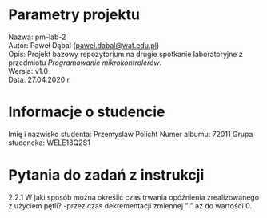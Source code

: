 # Parametry projektu

Nazwa: pm-lab-2  
Autor: Paweł Dąbal (pawel.dabal@wat.edu.pl)  
Opis: Projekt bazowy repozytorium na drugie spotkanie laboratoryjne z przedmiotu _Programowanie mikrokontrolerów_.  
Wersja: v1.0  
Data: 27.04.2020 r.

# Informacje o studencie

Imię i nazwisko studenta: Przemyslaw Policht 
Numer albumu: 72011 
Grupa studencka: WELE18Q2S1

# Pytania do zadań z instrukcji
2.2.1
W jaki sposób można określić czas trwania opóźnienia zrealizowanego z użyciem pętli?
-przez czas dekrementacji zmiennej "i" aż do wartości 0.
